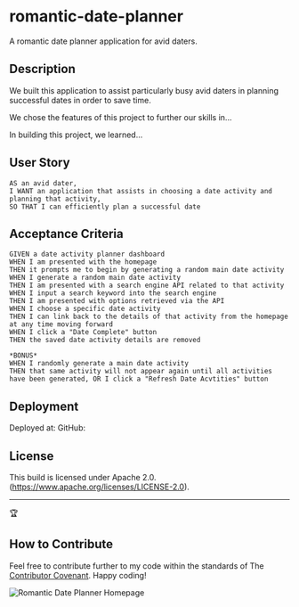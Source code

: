 # romantic-date-planner
 A romantic date planner application for avid daters.

## Description

We built this application to assist particularly busy avid daters in planning successful dates in order to save time. 

We chose the features of this project to further our skills in...

In building this project, we learned...

## User Story

```
AS an avid dater,
I WANT an application that assists in choosing a date activity and planning that activity,
SO THAT I can efficiently plan a successful date
```

## Acceptance Criteria

```
GIVEN a date activity planner dashboard
WHEN I am presented with the homepage
THEN it prompts me to begin by generating a random main date activity
WHEN I generate a random main date activity
THEN I am presented with a search engine API related to that activity
WHEN I input a search keyword into the search engine
THEN I am presented with options retrieved via the API
WHEN I choose a specific date activity
THEN I can link back to the details of that activity from the homepage at any time moving forward
WHEN I click a "Date Complete" button
THEN the saved date activity details are removed

*BONUS*
WHEN I randomly generate a main date activity
THEN that same activity will not appear again until all activities have been generated, OR I click a "Refresh Date Acvtities" button
```

## Deployment

Deployed at: 
GitHub: 

## License
This build is licensed under Apache 2.0. (https://www.apache.org/licenses/LICENSE-2.0).

---
🏆 
## How to Contribute
Feel free to contribute further to my code within the standards of The [Contributor Covenant](https://www.contributor-covenant.org/). Happy coding!

![Romantic Date Planner Homepage](./assets/images/dummydummy.png)

